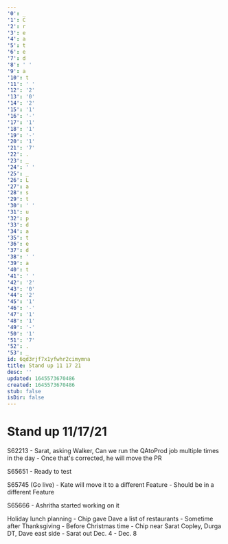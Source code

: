 ```yaml
---
'0': _
'1': C
'2': r
'3': e
'4': a
'5': t
'6': e
'7': d
'8': ' '
'9': a
'10': t
'11': ' '
'12': '2'
'13': '0'
'14': '2'
'15': '1'
'16': '-'
'17': '1'
'18': '1'
'19': '-'
'20': '1'
'21': '7'
'22': .
'23': _
'24': ' '
'25': _
'26': L
'27': a
'28': s
'29': t
'30': ' '
'31': u
'32': p
'33': d
'34': a
'35': t
'36': e
'37': d
'38': ' '
'39': a
'40': t
'41': ' '
'42': '2'
'43': '0'
'44': '2'
'45': '1'
'46': '-'
'47': '1'
'48': '1'
'49': '-'
'50': '1'
'51': '7'
'52': .
'53': _
id: 6qd3rjf7x1yfwhr2cimymna
title: Stand up 11 17 21
desc: ''
updated: 1645573670486
created: 1645573670486
stub: false
isDir: false
---
```


# Stand up 11/17/21


S62213
\- Sarat, asking Walker, Can we run the QAtoProd job multiple times in the day
\- Once that's corrected, he will move the PR

S65651
\- Ready to test

S65745 (Go live)
\- Kate will move it to a different Feature
\- Should be in a different Feature

S65666
\- Ashritha started working on it

Holiday lunch planning
\- Chip gave Dave a list of restaurants
\- Sometime after Thanksgiving
\- Before Christmas time
\- Chip near Sarat Copley, Durga DT, Dave east side
\- Sarat out Dec. 4 - Dec. 8

